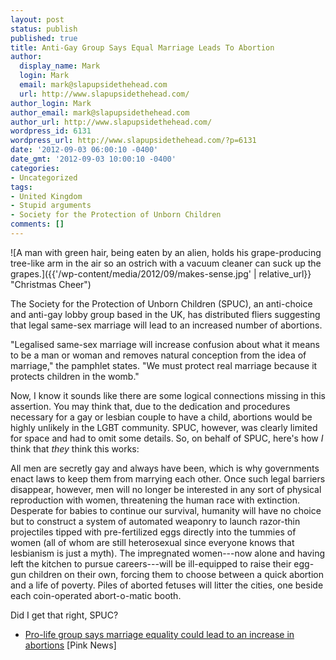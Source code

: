 ```yaml
---
layout: post
status: publish
published: true
title: Anti-Gay Group Says Equal Marriage Leads To Abortion
author:
  display_name: Mark
  login: Mark
  email: mark@slapupsidethehead.com
  url: http://www.slapupsidethehead.com/
author_login: Mark
author_email: mark@slapupsidethehead.com
author_url: http://www.slapupsidethehead.com/
wordpress_id: 6131
wordpress_url: http://www.slapupsidethehead.com/?p=6131
date: '2012-09-03 06:00:10 -0400'
date_gmt: '2012-09-03 10:00:10 -0400'
categories:
- Uncategorized
tags:
- United Kingdom
- Stupid arguments
- Society for the Protection of Unborn Children
comments: []
---
```

![A man with green hair, being eaten by an alien, holds his grape-producing tree-like arm in the air so an ostrich with a vacuum cleaner can suck up the grapes.]({{'/wp-content/media/2012/09/makes-sense.jpg' | relative_url}} "Christmas Cheer")

The Society for the Protection of Unborn Children (SPUC), an anti-choice and anti-gay lobby group based in the UK, has distributed fliers suggesting that legal same-sex marriage will lead to an increased number of abortions.

"Legalised same-sex marriage will increase confusion about what it means to be a man or woman and removes natural conception from the idea of marriage," the pamphlet states. "We must protect real marriage because it protects children in the womb."

Now, I know it sounds like there are some logical connections missing in this assertion. You may think that, due to the dedication and procedures necessary for a gay or lesbian couple to have a child, abortions would be highly unlikely in the LGBT community. SPUC, however, was clearly limited for space and had to omit some details. So, on behalf of SPUC, here's how _I_ think that _they_ think this works:

All men are secretly gay and always have been, which is why governments enact laws to keep them from marrying each other. Once such legal barriers disappear, however, men will no longer be interested in any sort of physical reproduction with women, threatening the human race with extinction. Desperate for babies to continue our survival, humanity will have no choice but to construct a system of automated weaponry to launch razor-thin projectiles tipped with pre-fertilized eggs directly into the tummies of women (all of whom are still heterosexual since everyone knows that lesbianism is just a myth). The impregnated women---now alone and having left the kitchen to pursue careers---will be ill-equipped to raise their egg-gun children on their own, forcing them to choose between a quick abortion and a life of poverty. Piles of aborted fetuses will litter the cities, one beside each coin-operated abort-o-matic booth.

Did I get that right, SPUC?

- [Pro-life group says marriage equality could lead to an increase in abortions](http://www.pinknews.co.uk/2012/08/21/anti-abortion-and-anti-marriage-equality-group-say-only-real-marriage-protects-unborn-children/) [Pink News]
